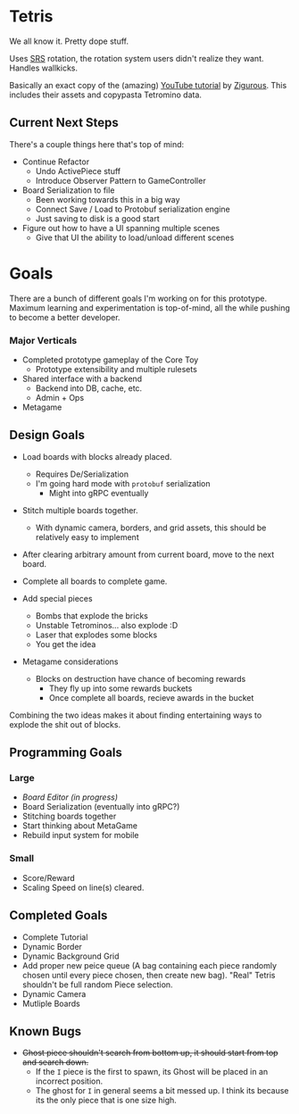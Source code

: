 # Tetris

We all know it. Pretty dope stuff.

Uses [SRS](https://tetris.fandom.com/wiki/SRS) rotation, the rotation system users didn't realize they want. Handles wallkicks.

Basically an exact copy of the (amazing) [YouTube tutorial](https://www.youtube.com/watch?v=ODLzYI4d-J8) by [Zigurous](https://github.com/zigurous/). This includes their assets and copypasta Tetromino data.

## Current Next Steps

There's a couple things here that's top of mind:

* Continue Refactor
  * Undo ActivePiece stuff
  * Introduce Observer Pattern to GameController
* Board Serialization to file
  * Been working towards this in a big way
  * Connect Save / Load to Protobuf serialization engine
  * Just saving to disk is a good start
* Figure out how to have a UI spanning multiple scenes
  * Give that UI the ability to load/unload different scenes
  
# Goals

There are a bunch of different goals I'm working on for this prototype. Maximum learning and experimentation is top-of-mind, all the while pushing to become a better developer.

### Major Verticals

* Completed prototype gameplay of the Core Toy
  * Prototype extensibility and multiple rulesets
* Shared interface with a backend 
  * Backend into DB, cache, etc. 
  * Admin + Ops 
* Metagame 

## Design Goals

- Load boards with blocks already placed.
  - Requires De/Serialization
  - I'm going hard mode with `protobuf` serialization
    - Might into gRPC eventually
- Stitch multiple boards together.
  - With dynamic camera, borders, and grid assets, this should be relatively easy to implement
- After clearing arbitrary amount from current board, move to the next board.
- Complete all boards to complete game.

- Add special pieces
  - Bombs that explode the bricks
  - Unstable Tetrominos... also explode :D
  - Laser that explodes some blocks
  - You get the idea

- Metagame considerations
  - Blocks on destruction have chance of becoming rewards
    - They fly up into some rewards buckets
    - Once complete all boards, recieve awards in the bucket

Combining the two ideas makes it about finding entertaining ways to explode the shit out of blocks.

## Programming Goals

### Large

* _Board Editor (in progress)_
* Board Serialization (eventually into gRPC?)
* Stitching boards together
* Start thinking about MetaGame
* Rebuild input system for mobile

### Small
- Score/Reward
- Scaling Speed on line(s) cleared.

## Completed Goals

- Complete Tutorial
- Dynamic Border
- Dynamic Background Grid
- Add proper new peice queue (A bag containing each piece randomly chosen until every piece chosen, then create new bag). "Real" Tetris shouldn't be full random Piece selection.
- Dynamic Camera
- Mutliple Boards

## Known Bugs

- ~~Ghost piece shouldn't search from bottom up, it should start from top and search down.~~
  - If the `I` piece is the first to spawn, its Ghost will be placed in an incorrect position.
  - The ghost for `I` in general seems a bit messed up. I think its because its the only piece that is one size high.
